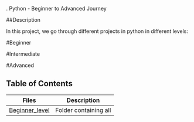 . Python - Beginner to Advanced Journey

##Description

In this project, we go through different projects in python in different levels:

#Beginner



#Intermediate 


#Advanced


## Table of Contents

Files | Description
----- | ------------
[Beginner_level](./Beginner_level/) | Folder containing all
